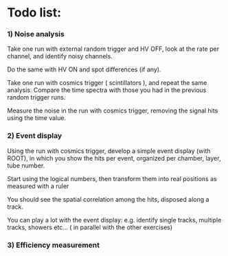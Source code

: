 # Todo list:

### 1) Noise analysis
Take one run with external random trigger and HV OFF, look at the rate per channel, and identify noisy channels. 

Do the same with HV ON and spot differences (if any).

Take one run with cosmics trigger ( scintillators ), and repeat the same analysis.
Compare the time spectra with those you had in the previous random trigger runs. 

Measure the noise in the run with cosmics trigger, removing the signal hits using the time value.

### 2) Event display

Using the run with cosmics trigger, develop a simple event display (with ROOT), in which you show the hits per event, organized per chamber, layer, tube number.

Start using the logical numbers, then transform them into real positions as measured with a ruler

You should see the spatial correlation among the hits, disposed along a track.

You can play a lot with the event display: e.g. identify single tracks, multiple tracks, showers etc...   ( in parallel with the other exercises) 

### 3) Efficiency measurement 
